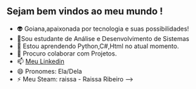 ## Sejam bem vindos ao meu mundo !



- 👽 Goiana,apaixonada por tecnologia e suas possibilidades!
- 🦾Sou estudante de Análise e Desenvolvimento de Sistemas
- 🌱 Estou aprendendo Python,C#,Html no atual momento.
- 🤝 Procuro colaborar com Projetos.
- 📫 [Meu Linkedin](www.linkedin.com/in/raissa-anne-ribeiro-263077234)
- 😄 Pronomes: Ela/Dela
- ⚡ Meu Steam: raissa - Raissa Ribeiro 
-->
